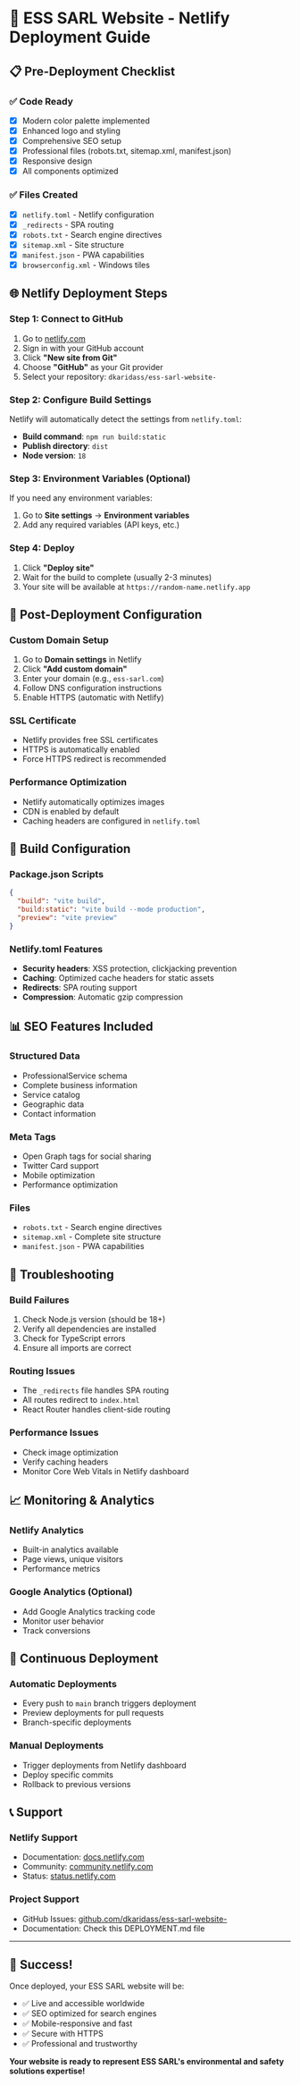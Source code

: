 # 🚀 ESS SARL Website - Netlify Deployment Guide

## 📋 Pre-Deployment Checklist

### ✅ Code Ready
- [x] Modern color palette implemented
- [x] Enhanced logo and styling
- [x] Comprehensive SEO setup
- [x] Professional files (robots.txt, sitemap.xml, manifest.json)
- [x] Responsive design
- [x] All components optimized

### ✅ Files Created
- [x] `netlify.toml` - Netlify configuration
- [x] `_redirects` - SPA routing
- [x] `robots.txt` - Search engine directives
- [x] `sitemap.xml` - Site structure
- [x] `manifest.json` - PWA capabilities
- [x] `browserconfig.xml` - Windows tiles

## 🌐 Netlify Deployment Steps

### Step 1: Connect to GitHub
1. Go to [netlify.com](https://netlify.com)
2. Sign in with your GitHub account
3. Click **"New site from Git"**
4. Choose **"GitHub"** as your Git provider
5. Select your repository: `dkaridass/ess-sarl-website-`

### Step 2: Configure Build Settings
Netlify will automatically detect the settings from `netlify.toml`:

- **Build command**: `npm run build:static`
- **Publish directory**: `dist`
- **Node version**: `18`

### Step 3: Environment Variables (Optional)
If you need any environment variables:
1. Go to **Site settings** → **Environment variables**
2. Add any required variables (API keys, etc.)

### Step 4: Deploy
1. Click **"Deploy site"**
2. Wait for the build to complete (usually 2-3 minutes)
3. Your site will be available at `https://random-name.netlify.app`

## 🎯 Post-Deployment Configuration

### Custom Domain Setup
1. Go to **Domain settings** in Netlify
2. Click **"Add custom domain"**
3. Enter your domain (e.g., `ess-sarl.com`)
4. Follow DNS configuration instructions
5. Enable HTTPS (automatic with Netlify)

### SSL Certificate
- Netlify provides free SSL certificates
- HTTPS is automatically enabled
- Force HTTPS redirect is recommended

### Performance Optimization
- Netlify automatically optimizes images
- CDN is enabled by default
- Caching headers are configured in `netlify.toml`

## 🔧 Build Configuration

### Package.json Scripts
```json
{
  "build": "vite build",
  "build:static": "vite build --mode production",
  "preview": "vite preview"
}
```

### Netlify.toml Features
- **Security headers**: XSS protection, clickjacking prevention
- **Caching**: Optimized cache headers for static assets
- **Redirects**: SPA routing support
- **Compression**: Automatic gzip compression

## 📊 SEO Features Included

### Structured Data
- ProfessionalService schema
- Complete business information
- Service catalog
- Geographic data
- Contact information

### Meta Tags
- Open Graph tags for social sharing
- Twitter Card support
- Mobile optimization
- Performance optimization

### Files
- `robots.txt` - Search engine directives
- `sitemap.xml` - Complete site structure
- `manifest.json` - PWA capabilities

## 🚨 Troubleshooting

### Build Failures
1. Check Node.js version (should be 18+)
2. Verify all dependencies are installed
3. Check for TypeScript errors
4. Ensure all imports are correct

### Routing Issues
- The `_redirects` file handles SPA routing
- All routes redirect to `index.html`
- React Router handles client-side routing

### Performance Issues
- Check image optimization
- Verify caching headers
- Monitor Core Web Vitals in Netlify dashboard

## 📈 Monitoring & Analytics

### Netlify Analytics
- Built-in analytics available
- Page views, unique visitors
- Performance metrics

### Google Analytics (Optional)
- Add Google Analytics tracking code
- Monitor user behavior
- Track conversions

## 🔄 Continuous Deployment

### Automatic Deployments
- Every push to `main` branch triggers deployment
- Preview deployments for pull requests
- Branch-specific deployments

### Manual Deployments
- Trigger deployments from Netlify dashboard
- Deploy specific commits
- Rollback to previous versions

## 📞 Support

### Netlify Support
- Documentation: [docs.netlify.com](https://docs.netlify.com)
- Community: [community.netlify.com](https://community.netlify.com)
- Status: [status.netlify.com](https://status.netlify.com)

### Project Support
- GitHub Issues: [github.com/dkaridass/ess-sarl-website-](https://github.com/dkaridass/ess-sarl-website-)
- Documentation: Check this DEPLOYMENT.md file

---

## 🎉 Success!

Once deployed, your ESS SARL website will be:
- ✅ Live and accessible worldwide
- ✅ SEO optimized for search engines
- ✅ Mobile-responsive and fast
- ✅ Secure with HTTPS
- ✅ Professional and trustworthy

**Your website is ready to represent ESS SARL's environmental and safety solutions expertise!**
